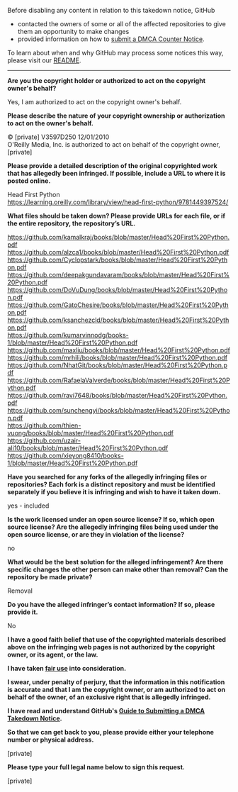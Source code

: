 Before disabling any content in relation to this takedown notice, GitHub
- contacted the owners of some or all of the affected repositories to give them an opportunity to make changes
- provided information on how to [submit a DMCA Counter Notice](https://docs.github.com/en/articles/guide-to-submitting-a-dmca-counter-notice).

To learn about when and why GitHub may process some notices this way, please visit our [README](https://github.com/github/dmca/blob/master/README.md).

---

**Are you the copyright holder or authorized to act on the copyright owner's behalf?**

Yes, I am authorized to act on the copyright owner's behalf.

**Please describe the nature of your copyright ownership or authorization to act on the owner's behalf.**

© [private] V3597D250 12/01/2010  
O'Reilly Media, Inc. is authorized to act on behalf of the copyright owner, [private]

**Please provide a detailed description of the original copyrighted work that has allegedly been infringed. If possible, include a URL to where it is posted online.**

Head First Python  
https://learning.oreilly.com/library/view/head-first-python/9781449397524/

**What files should be taken down? Please provide URLs for each file, or if the entire repository, the repository’s URL.**

https://github.com/kamalkraj/books/blob/master/Head%20First%20Python.pdf  
https://github.com/alzca1/books/blob/master/Head%20First%20Python.pdf  
https://github.com/Cyclopstark/books/blob/master/Head%20First%20Python.pdf  
https://github.com/deepakgundavaram/books/blob/master/Head%20First%20Python.pdf  
https://github.com/DoVuDung/books/blob/master/Head%20First%20Python.pdf  
https://github.com/GatoChesire/books/blob/master/Head%20First%20Python.pdf  
https://github.com/ksanchezcld/books/blob/master/Head%20First%20Python.pdf  
https://github.com/kumarvinnodg/books-1/blob/master/Head%20First%20Python.pdf  
https://github.com/maxliu/books/blob/master/Head%20First%20Python.pdf  
https://github.com/mrhili/books/blob/master/Head%20First%20Python.pdf  
https://github.com/NhatGit/books/blob/master/Head%20First%20Python.pdf  
https://github.com/RafaelaValverde/books/blob/master/Head%20First%20Python.pdf  
https://github.com/ravi7648/books/blob/master/Head%20First%20Python.pdf  
https://github.com/sunchengyi/books/blob/master/Head%20First%20Python.pdf  
https://github.com/thien-vuong/books/blob/master/Head%20First%20Python.pdf  
https://github.com/uzair-ali10/books/blob/master/Head%20First%20Python.pdf  
https://github.com/xieyong8410/books-1/blob/master/Head%20First%20Python.pdf  

**Have you searched for any forks of the allegedly infringing files or repositories? Each fork is a distinct repository and must be identified separately if you believe it is infringing and wish to have it taken down.**

yes - included

**Is the work licensed under an open source license? If so, which open source license? Are the allegedly infringing files being used under the open source license, or are they in violation of the license?**

no

**What would be the best solution for the alleged infringement? Are there specific changes the other person can make other than removal? Can the repository be made private?**

Removal

**Do you have the alleged infringer’s contact information? If so, please provide it.**

No

**I have a good faith belief that use of the copyrighted materials described above on the infringing web pages is not authorized by the copyright owner, or its agent, or the law.**

**I have taken <a href="https://www.lumendatabase.org/topics/22">fair use</a> into consideration.**

**I swear, under penalty of perjury, that the information in this notification is accurate and that I am the copyright owner, or am authorized to act on behalf of the owner, of an exclusive right that is allegedly infringed.**

**I have read and understand GitHub's <a href="https://docs.github.com/articles/guide-to-submitting-a-dmca-takedown-notice/">Guide to Submitting a DMCA Takedown Notice</a>.**

**So that we can get back to you, please provide either your telephone number or physical address.**

[private]

**Please type your full legal name below to sign this request.**

[private]
